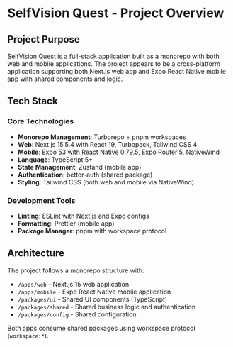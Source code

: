# SelfVision Quest - Project Overview

## Project Purpose
SelfVision Quest is a full-stack application built as a monorepo with both web and mobile applications. The project appears to be a cross-platform application supporting both Next.js web app and Expo React Native mobile app with shared components and logic.

## Tech Stack

### Core Technologies
- **Monorepo Management**: Turborepo + pnpm workspaces
- **Web**: Next.js 15.5.4 with React 19, Turbopack, Tailwind CSS 4
- **Mobile**: Expo 53 with React Native 0.79.5, Expo Router 5, NativeWind
- **Language**: TypeScript 5+
- **State Management**: Zustand (mobile app)
- **Authentication**: better-auth (shared package)
- **Styling**: Tailwind CSS (both web and mobile via NativeWind)

### Development Tools
- **Linting**: ESLint with Next.js and Expo configs
- **Formatting**: Prettier (mobile app)
- **Package Manager**: pnpm with workspace protocol

## Architecture
The project follows a monorepo structure with:
- `/apps/web` - Next.js 15 web application
- `/apps/mobile` - Expo React Native mobile application  
- `/packages/ui` - Shared UI components (TypeScript)
- `/packages/shared` - Shared business logic and authentication
- `/packages/config` - Shared configuration

Both apps consume shared packages using workspace protocol (`workspace:*`).